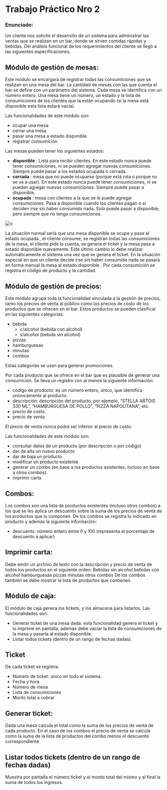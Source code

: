 # Trabajo Práctico Nro 2

### Enunciado:
Un cliente nos solicitó el desarrollo de un sistema para administrar las ventas que se realizan en
un bar, donde se sirven comidas rápidas y bebidas.
Del análisis funcional de los requerimientos del cliente se llegó a las siguientes especificaciones.

## Módulo de gestión de mesas:
Este módulo se encargará de registrar todas las consumiciones que se realizan en una mesa del
bar. La cantidad de mesas con las que cuenta el bar se define con un parámetro del sistema.
Cada mesa se identifica con un número entero. Una mesa tiene un número, un estado y la lista de
consumiciones de los clientes que la están ocupando (si la mesa está disponible esta lista estará
vacía).


Las funcionalidades de este módulo son:
- ocupar una mesa
- cerrar una mesa
- pasar una mesa a estado disponible
- registrar consumición

Las mesas pueden tener los siguientes estados:

- **disponible** : Lista para recibir clientes. En este estado nunca puede tener consumiciones,
ni se pueden agregar nuevas consumiciones. Siempre puede pasar a los estados ocupada
o cerrada.
- **cerrada** : mesa que no puede ocuparse (porque está rota o porque no se va a usar). En
este estado nunca puede tener consumiciones, ni se pueden agregar nuevas
consumiciones. Siempre puede pasar a disponible.
- **ocupada** : mesa con clientes a la que se le puede agregar consumiciones. Pasa a
disponible cuando los clientes pagan o si deciden irse sin haber consumido nada. Solo
puede pasar a disponible, pero siempre que no tenga consumiciones.

![v](https://user-images.githubusercontent.com/60303079/75649690-ae437c80-5c32-11ea-942e-0e5df0bb2e31.png)

La situación normal sería que una mesa disponible se ocupe y pase al estado ocupada , el
cliente consume, se registran todas las consumiciones de la mesa, el cliente pide la cuenta, se
genera el ticket y la mesa pasa a estado disponible nuevamente. Este último cambio lo debe
realizar automáticamente el sistema una vez que se genera el ticket.
En la situación especial en que un cliente decide irse sin haber consumido nada se pasará en
forma manual la mesa al estado disponible .
Por cada consumición se registra el código de producto y la cantidad.

## Módulo de gestión de precios:
Este módulo agrupa toda la funcionalidad vinculada a la gestión de precios, tanto los precios de
venta al público como los precios de costo de los productos que se ofrecen en el bar.
Estos productos se pueden clasificar en las siguientes categorías:

- bebida
    - c/alcohol (bebida con alcohol)
    - s/alcohol (bebida sin alcohol)
- pizzas
- hamburguesas
- minutas
- combos

Estas categorías se usan para generar promociones.

Por cada producto que se ofrece en el bar que es plausible de generar una consumición. Se lleva
un registro con al menos la siguiente información:
- código de producto: es un número entero, único, que identifica unívocamente al producto.
- descripción: descripción del producto, por ejemplo, “STELLA ARTOIS 330 ML”,
“HAMBURGUESA DE POLLO”, “PIZZA NAPOLITANA”, etc.
- precio de costo
- precio de venta

El precio de venta nunca podrá ser inferior al precio de costo.

Las funcionalidades de este módulo son:
- consultar datos de un producto (por descripción o por código)
- dar de alta un nuevo producto
- dar de baja un producto
- modificar un producto existente
- generar un combo (en base a los productos existentes, incluso en base a otros combos).
- imprimir carta

## Combos:
Los combos son una lista de productos existentes (incluso otros combos) a los que se les aplica
un descuento sobre la suma de los precios de venta de los productos que lo componen. De los
combos se registra lo indicado en producto y además la siguiente información:
- descuento: número entero entre 0 y 100 (representa el porcentaje de descuento a aplicar)

## Imprimir carta:
Debe emitir un archivo de texto con la descripción y precio de venta de todos los productos en el
siguiente orden:
Bebidas sin alcohol
bebidas con alcohol
hamburguesas
pizzas
minutas
otros
combos
De los combos también se debe mostrar la lista de productos que contienen.

## Módulo de caja:
El módulo de caja genera los tickets, y los almacena para listarlos.
Las funcionalidades son:
- Generar ticket de una mesa dada: esta funcionalidad genera el ticket y lo imprime en
pantalla, además debe vaciar la lista de consumiciones de la mesa y pasarla al estado
disponible.
- Listar todos tickets (dentro de un rango de fechas dadas).

## Ticket
De cada ticket se registra:
- Número de ticket: único en todo el sistema.
- Fecha y hora
- Número de mesa
- Lista de consumiciones
- Monto total a cobrar

## Generar ticket:
Dada una mesa calcula el total como la suma de los precios de venta de cada producto. En el
caso de los combos el precio de venta se calcula como la suma de la lista de productos del combo
menos el descuento correspondiente.

## Listar todos tickets (dentro de un rango de fechas dadas)
Muestra por pantalla el número ticket y el monto total del mismo y al final la suma de todos los
ingresos.
